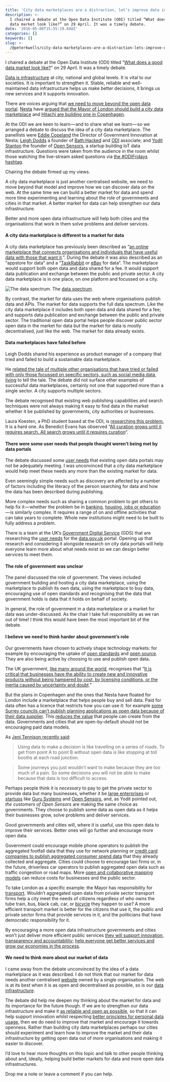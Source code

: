 ```yaml
---
title: 'City data marketplaces are a distraction, let’s improve data infrastructure'
description: >-
  I chaired a debate at the Open Data Institute (ODI) titled “What does a good
  data market look like?” on 29 April. It was a timely debate.
date: '2016-05-08T15:55:19.848Z'
categories: []
keywords: []
slug: >-
  /@peterkwells/city-data-marketplaces-are-a-distraction-lets-improve-data-infrastructure-1db0fc276768
---
```


I chaired a debate at the Open Data Institute (ODI) titled “[What does a good data market look like?](http://theodi.org/lunchtime-lectures/friday-lunchtime-lecture-what-does-a-good-data-market-look-like)” on 29 April. It was a timely debate.

[Data is infrastructure](http://theodi.org/what-is-data-infrastructure) at city, national and global levels. It is vital to our societies. It is important to strengthen it. Stable, reliable and well-maintained data infrastructure helps us make better decisions, it brings us new services and it supports innovation.

There are voices arguing that [we need to move beyond the open data portal](https://medium.com/civic-technology/rethinking-data-portals-30b66f00585d#.kbvp1xa13). [Nesta](http://www.nesta.org.uk) have [argued that the Mayor of London should build a city data marketplace](http://www.nesta.org.uk/blog/mayor-whatever-you-want-do-data-can-help-you-do-it-better) and [Hitachi are building one in Copenhagen](http://cities-today.com/copenhagen-to-launch-worlds-first-city-data-marketplace/).

At the ODI we are keen to learn — and to share what we learn — so we arranged a debate to discuss the idea of a city data marketplace. The panellists were [Eddie Copeland](https://twitter.com/EddieACopeland) the Director of Government Innovation at Nesta; [Leigh Dodds](https://twitter.com/ldodds) a founder of [Bath:Hacked](http://www.bathhacked.org) and [ODI](https://theodi.org/team/leigh-dodds) associate; and [Yodit Stanton](https://twitter.com/yoditstanton) the founder of [Open Sensors](https://www.opensensors.io), a startup building IoT data infrastructure. Questions were taken from the audience in the room whilst those watching the live-stream asked questions via [the #ODIFridays hashtag](https://twitter.com/search?q=ODIFridays).

Chairing the debate firmed up my views.

A city data marketplace is just another centralised website, we need to move beyond that model and improve how we can discover data on the web. At the same time we can build a better market for data and spend more time experimenting and learning about the role of governments and cities in that market. A better market for data can help strengthen our data infrastructure.

Better and more open data infrastructure will help both cities and the organisations that work in them solve problems and deliver services.

#### A city data marketplace is different to a market for data

A city data marketplace has previously been described as “[an online marketplace that connects organisations and individuals that have useful data with those that want it](http://eddiecopeland.me/time-to-ditch-the-open-data-portal-embrace-city-data-marketplace/).”. During the debate it was also described as an “appstore for data” and a “[TaskRabbit](https://www.taskrabbit.co.uk) or [eBay](http://www.ebay.com) for data”. The marketplace would support both open data and data shared for a fee. It would support data publication and exchange between the public and private sector. A city data marketplace is in one place, on one platform and focussed on a city.

![The [data spectrum](http://theodi.org/data-spectrum).](https://cdn-images-1.medium.com/max/600/1*9KAgO3-80Fa5zMuYTdQRxw.jpeg)
The [data spectrum](http://theodi.org/data-spectrum).

By contrast, the market for data uses the web where organisations publish data and APIs. The market for data supports the full data spectrum. Like the city data marketplace it includes both open data and data shared for a fee; and supports data publication and exchange between the public and private sector. The traditional open data portal helps people discover public sector open data in the market for data but the market for data is mostly decentralised, just like the web. The market for data already exists.

#### Data marketplaces have failed before

Leigh Dodds shared his experience as product manager of a company that tried and failed to build a sustainable data marketplace.

He [related the tale of multiple other organisations that have tried or failed with only those focussed on specific sectors, such as social media data, living](https://medium.com/@ldodds/data-marketplaces-we-hardly-knew-ye-f69ece809ce1#.7y6k4ugd6) to tell the tale. The debate did not surface other examples of successful data marketplaces, certainly not one that supported more than a single sector. A city supports multiple sectors.

The debate recognised that existing web publishing capabilities and search techniques were not always making it easy to find data in the market whether it be published by governments, city authorities or businesses.

Laura Koesten, a PhD student based at the ODI, is [researching this problem.](http://theodi.org/blog/exploring-human-data-interaction-challenges-in-data-discovery) It is a hard one. As Benedict Evans has observed “[All curation grows until it requires search. All search grows until it requires curation](http://ben-evans.com/benedictevans/2016/1/31/lists-are-the-new-search)“.

#### There were some user needs that people thought weren’t being met by data portals

The debate discussed some [user needs](https://www.gov.uk/design-principles#first) that existing open data portals may not be adequately meeting. I was unconvinced that a city data marketplace would help meet these needs any more than the existing market for data.

Even seemingly simple needs such as discovery are affected by a number of factors including the literacy of the person searching for data and how the data has been described during publishing.

More complex needs such as sharing a common problem to get others to help fix it — whether the problem be in [banking](http://theodi.org/open-banking-standard), [housing, jobs or education](https://theodi.org/challenge-series) — is similarly complex. It requires a range of on and offline activities that can take years to complete. Whole new institutions might need to be built to fully address a problem.

There is a team at the UK’s [Government Digital Service](https://www.gov.uk/government/organisations/government-digital-service) (GDS) that are researching the [user needs](https://www.gov.uk/service-manual/user-research/start-by-learning-user-needs) for the [data.gov.uk](https://data.gov.uk) portal. Opening up that research and considering it alongside research on city data portals will help everyone learn more about what needs exist so we can design better services to meet them.

#### The role of government was unclear

The panel discussed the role of government. The views included government building and hosting a city data marketplace, using the marketplace to publish its own data, using the marketplace to buy data, encouraging use of open standards and recognising that the data that government holds is data that it holds on behalf of society.

In general, the role of government in a data marketplace or a market for data was under-discussed. As the chair I take full responsibility as we ran out of time! I think this would have been the most important bit of the debate.

#### I believe we need to think harder about government’s role

Our governments have chosen to actively shape technology markets: for example by encouraging the uptake of [open standards](http://www.itproportal.com/2015/03/30/microsoft-will-adopt-open-document-standards-following-government-battle/) and [open source](https://www.whitehouse.gov/blog/2016/03/09/leveraging-american-ingenuity-through-reusable-and-open-source-software). They are also being active by choosing to use and publish open data.

The UK government, [like many around the world](http://www.opengovpartnership.org), recognises that “[It is critical that businesses have the ability to create new and innovative products without being hampered by cost, by licensing conditions, or the inertia caused by uncertainty and doubt](https://www.gov.uk/government/speeches/geoplace-conference-matt-hancock-speech).”

But the plans in Copenhagen and the ones that Nesta have floated for London include a marketplace that helps people buy and sell data. Paid for data often has a licence that restricts how you can use it: for example [some Surrey councils can’t publish planning applications as open data because of their data supplier](https://theodi.org/blog/surrey-county-council-on-making-property-planning-more-accessible). This [reduces the value](http://theodi.org/research-economic-value-open-paid-data) that people can create from the data. Governments and cities that are open-by-default should not be encouraging paid data models.

As [Jeni Tennison recently said](http://www.lyonsdown.co.uk/publications/2016/risk.pdf):

> Using data to make a decision is like travelling on a series of roads. To get from point A to point B without open data is like stopping at toll booths at each road junction.

> Some journeys you just wouldn’t want to make because they are too much of a pain. So some decisions you will not be able to make because that data is too difficult to access.

Perhaps people think it is _necessary_ to pay to get the private sector to provide data but many businesses, whether it be [large enterprises](http://theodi.org/open-enterprise-big-business) or [startups](http://theodi.org/current-start-ups) like [Guru Systems](http://gurusystems.com/real-time-data-shows-how-the-performance-of-existing-heat-networks-can-be-improved-significantly/) and [Open Sensors](https://www.opensensors.io), and, as Yodit pointed out, _the customers of Open Sensors_ are making the same choice as governments. They choose to publish some data as open data as it helps their businesses grow, solve problems and deliver services.

Good governments and cities will, where it is useful, use this open data to improve their services. Better ones will go further and encourage more open data.

Government could encourage mobile phone operators to publish the aggregated footfall data that they use for network planning or [credit card companies to publish aggregated consumer spend data](https://www.insights.barclays.co.uk/se5-in-camberwell-and-peckham/) that they already collected and aggregate. Cities could choose to encourage taxi firms or, in the future, driverless car operators to publish aggregated open data such as traffic congestion or road maps. More [open and collaborative mapping models](http://www.openstreetmap.org/#map=10/51.2727/-0.3962) can reduce costs for businesses and the public sector.

To take London as a specific example: the Mayor has responsibility for [transport](https://www.london.gov.uk/what-we-do/transport/our-vision-transport/mayors-transport-strategy). Wouldn’t aggregated open data from private sector transport firms help a city meet the needs of citizens regardless of who owns the tube train, bus, black cab, car, or [bicycle](http://www.bathhacked.org/projects/bath-cycling/strava-metro-first-steps/) they happen to use? A more efficient transport market is better for the citizens that use it, the public and private sector firms that provide services in it, and the politicians that have democratic responsibility for it.

By encouraging a more open data infrastructure governments and cities won’t just deliver more efficient public services [they will support innovation, transparency and accountability](http://theodi.org/data-infrastructure)[;](http://theodi.org/research-economic-value-open-paid-data) [help everyone get better services and grow our economies in the process](http://theodi.org/the-value-of-open-data).

#### We need to think more about our market of data

I came away from the debate unconvinced by the idea of a data marketplace as it was described. I do not think that our market for data needs another centralised [website](https://www.gov.uk/design-principles#eighth) owned by a single organisation. The web is at its best when it is as open and decentralised as possible, so is our [data infrastructure](http://theodi.org/data-infrastructure).

The debate did help me deepen my thinking about the market for data and its importance for the future though. If we are to strengthen our data infrastructure and make it [as reliable and open as possible](http://theodi.org/blog/seven-principles-to-help-us-strengthen-our-data-infrastructure), so that it can help support innovation whilst respecting [better principles for personal data usage](http://theodi.org/blog/bringing-together-privacy-and-openness-the-odi-shares-draft-personal-data-principles), then we do need to improve that market and encourage it towards openness. Rather than building city data marketplaces perhaps our cities should experiment and learn how to improve the market and their data infrastructure by getting open data out of more organisations and making it easier to discover.

I’d love to hear more thoughts on this topic and talk to other people thinking about and, ideally, helping build better markets for data and more open data infrastructures.

Drop me a note or leave a comment if you can help.